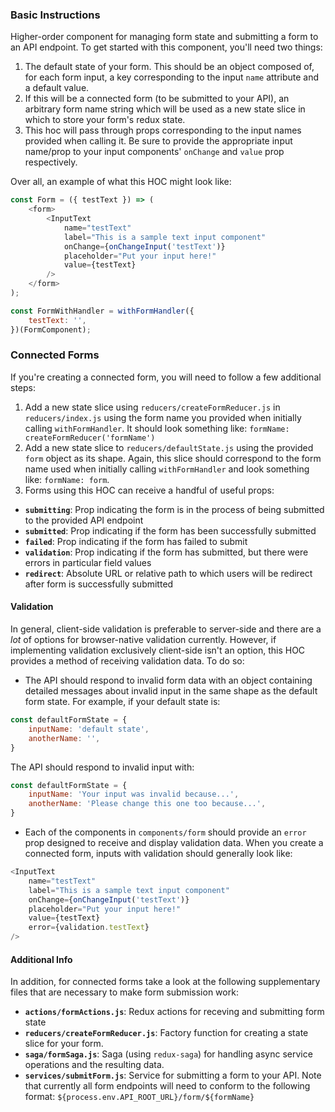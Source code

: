 ### Basic Instructions
Higher-order component for managing form state and submitting a form to an API endpoint. To get started with this component, you'll need two things:

1. The default state of your form. This should be an object composed of, for each form input, a key corresponding to the input `name` attribute and a default value.
2. If this will be a connected form (to be submitted to your API), an arbitrary form name string which will be used as a new state slice in which to store your form's redux state.
3. This hoc will pass through props corresponding to the input names provided when calling it. Be sure to provide the appropriate input name/prop to your input components' `onChange` and `value` prop respectively. 

Over all, an example of what this HOC might look like:
```js static
const Form = ({ testText }) => (
    <form>
        <InputText 
            name="testText" 
            label="This is a sample text input component" 
            onChange={onChangeInput('testText')} 
            placeholder="Put your input here!"
            value={testText}
        />
    </form>
);

const FormWithHandler = withFormHandler({ 
    testText: '',
})(FormComponent);
```

### Connected Forms
If you're creating a connected form, you will need to follow a few additional steps:

1. Add a new state slice using `reducers/createFormReducer.js` in `reducers/index.js` using the form name you provided when initially calling `withFormHandler`. It should look something like: `formName: createFormReducer('formName')`
2. Add a new state slice to `reducers/defaultState.js` using the provided `form` object as its shape. Again, this slice should correspond to the form name used when initially calling `withFormHandler` and look something like: `formName: form`.
3. Forms using this HOC can receive a handful of useful props:
 * **`submitting`**: Prop indicating the form is in the process of being submitted to the provided API endpoint
 * **`submitted`**: Prop indicating if the form has been successfully submitted
 * **`failed`**: Prop indicating if the form has failed to submit
 * **`validation`**: Prop indicating if the form has submitted, but there were errors in particular field values
 * **`redirect`**: Absolute URL or relative path to which users will be redirect after form is successfully submitted

#### Validation
In general, client-side validation is preferable to server-side and there are a _lot_ of options for browser-native validation currently. However, if implementing validation exclusively client-side isn't an option, this HOC provides a method of receiving validation data. To do so:

* The API should respond to invalid form data with an object containing detailed messages about invalid input in the same shape as the default form state. For example, if your default state is:
```js static
const defaultFormState = {
    inputName: 'default state',
    anotherName: '', 
}
```
The API should respond to invalid input with:
```js static
const defaultFormState = {
    inputName: 'Your input was invalid because...',
    anotherName: 'Please change this one too because...', 
}
```
* Each of the components in `components/form` should provide an `error` prop designed to receive and display validation data. When you create a connected form, inputs with validation should generally look like:
```js static
<InputText 
    name="testText" 
    label="This is a sample text input component" 
    onChange={onChangeInput('testText')} 
    placeholder="Put your input here!"
    value={testText}
    error={validation.testText}
/>
```

#### Additional Info
In addition, for connected forms take a look at the following supplementary files that are necessary to make form submission work:
* **`actions/formActions.js`**: Redux actions for receving and submitting form state
* **`reducers/createFormReducer.js`**: Factory function for creating a state slice for your form.
* **`saga/formSaga.js`**: Saga (using `redux-saga`) for handling async service operations and the resulting data.
* **`services/submitForm.js`**: Service for submitting a form to your API. Note that currently all form endpoints will need to conform to the following format: `${process.env.API_ROOT_URL}/form/${formName}`
